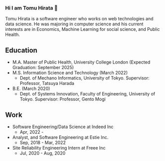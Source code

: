 ### Hi I am Tomu Hirata 👋

Tomu Hirata is a software engineer who works on web technologies and data science. He was majoring in computer
science and his current interests are in Economics, Machine Learning for social science, and Public Health.

<!--
[![Tomu's GitHub stats](https://github-readme-stats.vercel.app/api?username=TomeHirata&count_private=true)](https://github.com/anuraghazra/github-readme-stats)
-->

## Education
- M.A. Master of Public Health, University College London (Expected Graduation: September 2025)
- M.S. Information Science and Technology (March 2022)
  - Dept. of Mechano Informatics, University of Tokyo. Supervisor: Professor, Tatsuya Harada
- B.E. (March 2020)
  - Dept. of Systems Innovation, Faculty of Engineering, University of Tokyo. Supervisor: Professor, Gento Mogi

## Work
- Software Engineering/Data Science at Indeed Inc
  - Apr, 2022 -
- Analyst, and Software Engineering at Estie Inc.
  - Sep, 2018 - Mar, 2022
- Site Reliability Engineering Intern at Freee Inc
  - Jul, 2020 - Aug, 2020
